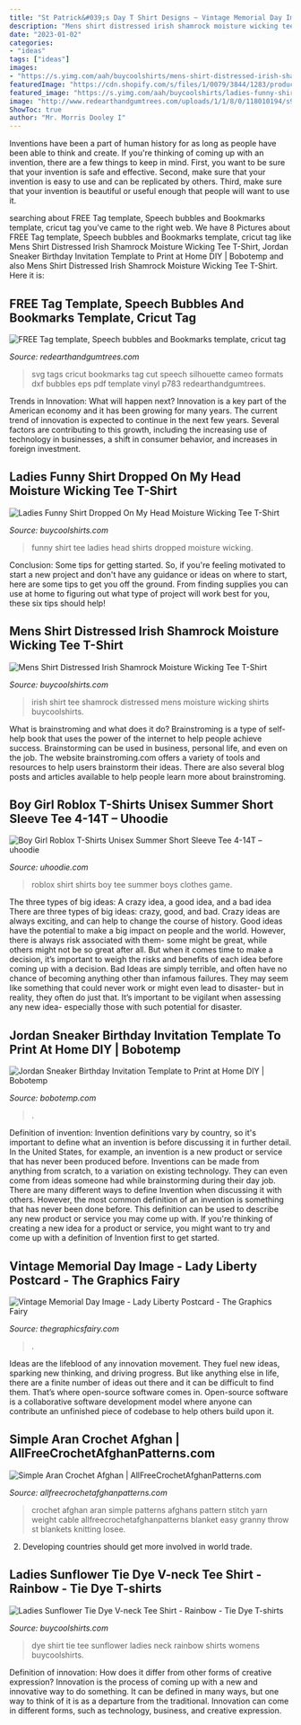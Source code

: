 ```yaml
---
title: "St Patrick&#039;s Day T Shirt Designs ~ Vintage Memorial Day Image"
description: "Mens shirt distressed irish shamrock moisture wicking tee t-shirt"
date: "2023-01-02"
categories:
- "ideas"
tags: ["ideas"]
images:
- "https://s.yimg.com/aah/buycoolshirts/mens-shirt-distressed-irish-shamrock-moisture-wicking-tee-t-shirt-33.jpg"
featuredImage: "https://cdn.shopify.com/s/files/1/0079/3844/1283/products/New_ROBLOX_RED_NOSE_DAY_Stardust_Boys_T_Shirt_Kids_Summer_Clothes_Children_Game_T-shirt_Girls_Cartoon_Tops_Tees_3-14Y3_1200x1200.jpg?v=1556595084"
featured_image: "https://s.yimg.com/aah/buycoolshirts/ladies-funny-shirt-dropped-on-my-head-moisture-wicking-tee-t-shirt-80.jpg"
image: "http://www.redearthandgumtrees.com/uploads/1/1/8/0/118010194/s912913411586181666_p783_i34_w640.jpeg"
ShowToc: true
author: "Mr. Morris Dooley I"
---
```



Inventions have been a part of human history for as long as people have been able to think and create. If you're thinking of coming up with an invention, there are a few things to keep in mind. First, you want to be sure that your invention is safe and effective. Second, make sure that your invention is easy to use and can be replicated by others. Third, make sure that your invention is beautiful or useful enough that people will want to use it.

	

		
searching about FREE Tag template, Speech bubbles and Bookmarks template, cricut tag you've came to the right web. We have 8 Pictures about FREE Tag template, Speech bubbles and Bookmarks template, cricut tag like Mens Shirt Distressed Irish Shamrock Moisture Wicking Tee T-Shirt, Jordan Sneaker Birthday Invitation Template to Print at Home DIY | Bobotemp and also Mens Shirt Distressed Irish Shamrock Moisture Wicking Tee T-Shirt. Here it is:
		
    
## FREE Tag Template, Speech Bubbles And Bookmarks Template, Cricut Tag

<img loading=lazy src="http://www.redearthandgumtrees.com/uploads/1/1/8/0/118010194/s912913411586181666_p783_i34_w640.jpeg" onerror="this.onerror=null;this.src='https://tse4.mm.bing.net/th?id=OIP.bOV14e-ZBtC2W_ndizjq6wHaF3&amp;pid=15.1';" alt="FREE Tag template, Speech bubbles and Bookmarks template, cricut tag">

_Source: redearthandgumtrees.com_

>svg tags cricut bookmarks tag cut speech silhouette cameo formats dxf bubbles eps pdf template vinyl p783 redearthandgumtrees. 

	

Trends in Innovation: What will happen next?
Innovation is a key part of the American economy and it has been growing for many years. The current trend of innovation is expected to continue in the next few years. Several factors are contributing to this growth, including the increasing use of technology in businesses, a shift in consumer behavior, and increases in foreign investment.

    
## Ladies Funny Shirt Dropped On My Head Moisture Wicking Tee T-Shirt

<img loading=lazy src="https://s.yimg.com/aah/buycoolshirts/ladies-funny-shirt-dropped-on-my-head-moisture-wicking-tee-t-shirt-80.jpg" onerror="this.onerror=null;this.src='https://tse3.mm.bing.net/th?id=OIP.D8DWZRbMheglUeR86lG7UQHaKR&amp;pid=15.1';" alt="Ladies Funny Shirt Dropped On My Head Moisture Wicking Tee T-Shirt">

_Source: buycoolshirts.com_

>funny shirt tee ladies head shirts dropped moisture wicking. 

	

Conclusion: Some tips for getting started.
So, if you're feeling motivated to start a new project and don't have any guidance or ideas on where to start, here are some tips to get you off the ground. From finding supplies you can use at home to figuring out what type of project will work best for you, these six tips should help!

    
## Mens Shirt Distressed Irish Shamrock Moisture Wicking Tee T-Shirt

<img loading=lazy src="https://s.yimg.com/aah/buycoolshirts/mens-shirt-distressed-irish-shamrock-moisture-wicking-tee-t-shirt-33.jpg" onerror="this.onerror=null;this.src='https://tse1.mm.bing.net/th?id=OIP.bJbzosowgCNTY4NTsUZFrQHaL6&amp;pid=15.1';" alt="Mens Shirt Distressed Irish Shamrock Moisture Wicking Tee T-Shirt">

_Source: buycoolshirts.com_

>irish shirt tee shamrock distressed mens moisture wicking shirts buycoolshirts. 

	

What is brainstroming and what does it do?
Brainstroming is a type of self-help book that uses the power of the internet to help people achieve success. Brainstorming can be used in business, personal life, and even on the job. The website brainstroming.com offers a variety of tools and resources to help users brainstorm their ideas. There are also several blog posts and articles available to help people learn more about brainstroming.

    
## Boy Girl Roblox T-Shirts Unisex Summer Short Sleeve Tee 4-14T – Uhoodie

<img loading=lazy src="https://cdn.shopify.com/s/files/1/0079/3844/1283/products/New_ROBLOX_RED_NOSE_DAY_Stardust_Boys_T_Shirt_Kids_Summer_Clothes_Children_Game_T-shirt_Girls_Cartoon_Tops_Tees_3-14Y3_1200x1200.jpg?v=1556595084" onerror="this.onerror=null;this.src='https://tse2.mm.bing.net/th?id=OIP.IkP1z9GVxR3kiuyLs2nc7AHaHa&amp;pid=15.1';" alt="Boy Girl Roblox T-Shirts Unisex Summer Short Sleeve Tee 4-14T – uhoodie">

_Source: uhoodie.com_

>roblox shirt shirts boy tee summer boys clothes game. 

	

The three types of big ideas: A crazy idea, a good idea, and a bad idea
There are three types of big ideas: crazy, good, and bad. Crazy ideas are always exciting, and can help to change the course of history. Good ideas have the potential to make a big impact on people and the world. However, there is always risk associated with them- some might be great, while others might not be so great after all. But when it comes time to make a decision, it’s important to weigh the risks and benefits of each idea before coming up with a decision.
Bad Ideas are simply terrible, and often have no chance of becoming anything other than infamous failures. They may seem like something that could never work or might even lead to disaster- but in reality, they often do just that. It’s important to be vigilant when assessing any new idea- especially those with such potential for disaster.

    
## Jordan Sneaker Birthday Invitation Template To Print At Home DIY | Bobotemp

<img loading=lazy src="https://cdn.tangledigitalprints.com/listings/thumb/5e20259238dd917ace336062/9vVFInCkB3/KF6gaJFjlj___9xvY8_v1_compressed.jpg" onerror="this.onerror=null;this.src='https://tse1.mm.bing.net/th?id=OIP.-Zm22osEdxuR64gUvHJ3hwHaHa&amp;pid=15.1';" alt="Jordan Sneaker Birthday Invitation Template to Print at Home DIY | Bobotemp">

_Source: bobotemp.com_

>. 

	

Definition of invention:
Invention definitions vary by country, so it's important to define what an invention is before discussing it in further detail. In the United States, for example, an invention is a new product or service that has never been produced before. Inventions can be made from anything from scratch, to a variation on existing technology. They can even come from ideas someone had while brainstorming during their day job.
There are many different ways to define Invention when discussing it with others. However, the most common definition of an invention is something that has never been done before. This definition can be used to describe any new product or service you may come up with. If you're thinking of creating a new idea for a product or service, you might want to try and come up with a definition of Invention first to get started.

    
## Vintage Memorial Day Image - Lady Liberty Postcard - The Graphics Fairy

<img loading=lazy src="https://thegraphicsfairy.com/wp-content/uploads/2013/05/Memorial-Day-Vintage-Postcard-GraphicsFairy1.jpg" onerror="this.onerror=null;this.src='https://tse3.mm.bing.net/th?id=OIP.qqz9hWT9Hg5vYV-BNoaeewHaLM&amp;pid=15.1';" alt="Vintage Memorial Day Image - Lady Liberty Postcard - The Graphics Fairy">

_Source: thegraphicsfairy.com_

>. 

	

Ideas are the lifeblood of any innovation movement. They fuel new ideas, sparking new thinking, and driving progress. But like anything else in life, there are a finite number of ideas out there and it can be difficult to find them. That’s where open-source software comes in. Open-source software is a collaborative software development model where anyone can contribute an unfinished piece of codebase to help others build upon it.

    
## Simple Aran Crochet Afghan | AllFreeCrochetAfghanPatterns.com

<img loading=lazy src="https://irepo.primecp.com/2017/09/348129/Simple-Aran-Crochet-Afghan-big_ExtraLarge800_ID-2441097.png?v=2441097" onerror="this.onerror=null;this.src='https://tse4.mm.bing.net/th?id=OIP.WNoz-Gl0x8ym7O7O4lgsMAHaJ4&amp;pid=15.1';" alt="Simple Aran Crochet Afghan | AllFreeCrochetAfghanPatterns.com">

_Source: allfreecrochetafghanpatterns.com_

>crochet afghan aran simple patterns afghans pattern stitch yarn weight cable allfreecrochetafghanpatterns blanket easy granny throw st blankets knitting losee. 

	

2. Developing countries should get more involved in world trade.

    
## Ladies Sunflower Tie Dye V-neck Tee Shirt - Rainbow - Tie Dye T-shirts

<img loading=lazy src="https://s.yimg.com/aah/buycoolshirts/ladies-sunflower-tie-dye-v-neck-tee-shirt-5.jpg" onerror="this.onerror=null;this.src='https://tse2.mm.bing.net/th?id=OIP.P6y1TkTgXAIXgcwcJlXh7wHaKP&amp;pid=15.1';" alt="Ladies Sunflower Tie Dye V-neck Tee Shirt - Rainbow - Tie Dye T-shirts">

_Source: buycoolshirts.com_

>dye shirt tie tee sunflower ladies neck rainbow shirts womens buycoolshirts. 

	

Definition of innovation: How does it differ from other forms of creative expression?
Innovation is the process of coming up with a new and innovative way to do something. It can be defined in many ways, but one way to think of it is as a departure from the traditional. Innovation can come in different forms, such as technology, business, and creative expression.

